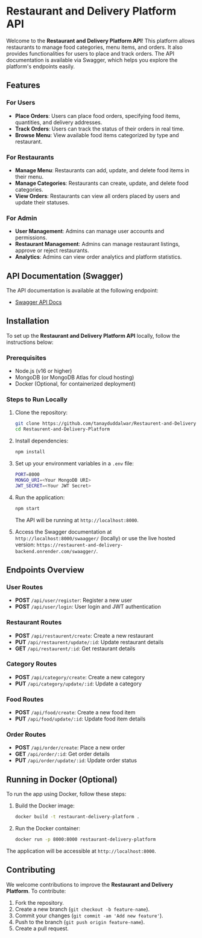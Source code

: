 # Restaurant and Delivery Platform API

Welcome to the **Restaurant and Delivery Platform API**! This platform allows restaurants to manage food categories, menu items, and orders. It also provides functionalities for users to place and track orders. The API documentation is available via Swagger, which helps you explore the platform's endpoints easily.

## Features

### For Users
- **Place Orders**: Users can place food orders, specifying food items, quantities, and delivery addresses.
- **Track Orders**: Users can track the status of their orders in real time.
- **Browse Menu**: View available food items categorized by type and restaurant.

### For Restaurants
- **Manage Menu**: Restaurants can add, update, and delete food items in their menu.
- **Manage Categories**: Restaurants can create, update, and delete food categories.
- **View Orders**: Restaurants can view all orders placed by users and update their statuses.

### For Admin
- **User Management**: Admins can manage user accounts and permissions.
- **Restaurant Management**: Admins can manage restaurant listings, approve or reject restaurants.
- **Analytics**: Admins can view order analytics and platform statistics.

## API Documentation (Swagger)

The API documentation is available at the following endpoint:

- [Swagger API Docs](https://restaurent-and-delivery-backend.onrender.com/swaagger/)

## Installation

To set up the **Restaurant and Delivery Platform API** locally, follow the instructions below:

### Prerequisites

- Node.js (v16 or higher)
- MongoDB (or MongoDB Atlas for cloud hosting)
- Docker (Optional, for containerized deployment)

### Steps to Run Locally

1. Clone the repository:

    ```bash
    git clone https://github.com/tanayduddalwar/Restaurent-and-Delivery-Platform.git
    cd Restaurent-and-Delivery-Platform
    ```

2. Install dependencies:

    ```bash
    npm install
    ```

3. Set up your environment variables in a `.env` file:

    ```bash
    PORT=8000
    MONGO_URI=<Your MongoDB URI>
    JWT_SECRET=<Your JWT Secret>
    ```

4. Run the application:

    ```bash
    npm start
    ```

    The API will be running at `http://localhost:8000`.

5. Access the Swagger documentation at `http://localhost:8000/swaagger/` (locally) or use the live hosted version: `https://restaurent-and-delivery-backend.onrender.com/swaagger/`.

## Endpoints Overview

### User Routes
- **POST** `/api/user/register`: Register a new user
- **POST** `/api/user/login`: User login and JWT authentication

### Restaurant Routes
- **POST** `/api/restaurent/create`: Create a new restaurant
- **PUT** `/api/restaurent/update/:id`: Update restaurant details
- **GET** `/api/restaurent/:id`: Get restaurant details

### Category Routes
- **POST** `/api/category/create`: Create a new category
- **PUT** `/api/category/update/:id`: Update a category

### Food Routes
- **POST** `/api/food/create`: Create a new food item
- **PUT** `/api/food/update/:id`: Update food item details

### Order Routes
- **POST** `/api/order/create`: Place a new order
- **GET** `/api/order/:id`: Get order details
- **PUT** `/api/order/update/:id`: Update order status

## Running in Docker (Optional)

To run the app using Docker, follow these steps:

1. Build the Docker image:

    ```bash
    docker build -t restaurant-delivery-platform .
    ```

2. Run the Docker container:

    ```bash
    docker run -p 8000:8000 restaurant-delivery-platform
    ```

The application will be accessible at `http://localhost:8000`.

## Contributing

We welcome contributions to improve the **Restaurant and Delivery Platform**. To contribute:

1. Fork the repository.
2. Create a new branch (`git checkout -b feature-name`).
3. Commit your changes (`git commit -am 'Add new feature'`).
4. Push to the branch (`git push origin feature-name`).
5. Create a pull request.
